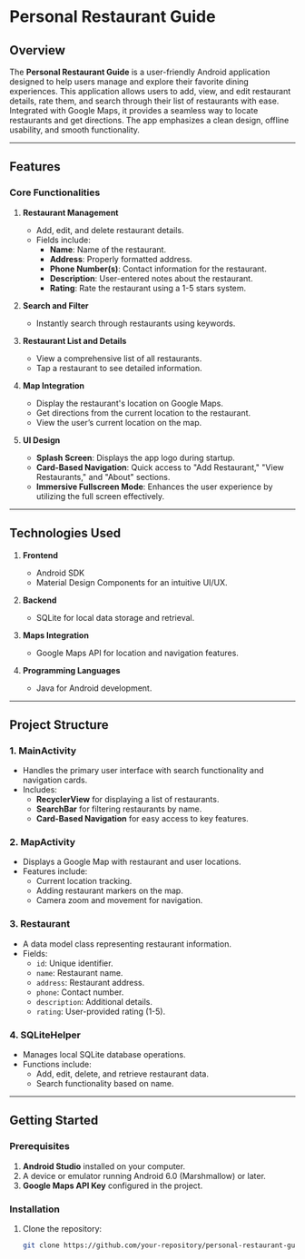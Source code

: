 # Personal Restaurant Guide

## Overview

The **Personal Restaurant Guide** is a user-friendly Android application designed to help users manage and explore their favorite dining experiences. This application allows users to add, view, and edit restaurant details, rate them, and search through their list of restaurants with ease. Integrated with Google Maps, it provides a seamless way to locate restaurants and get directions. The app emphasizes a clean design, offline usability, and smooth functionality.

---

## Features

### Core Functionalities

1. **Restaurant Management**
   - Add, edit, and delete restaurant details.
   - Fields include:
     - **Name**: Name of the restaurant.
     - **Address**: Properly formatted address.
     - **Phone Number(s)**: Contact information for the restaurant.
     - **Description**: User-entered notes about the restaurant.
     - **Rating**: Rate the restaurant using a 1-5 stars system.

2. **Search and Filter**
   - Instantly search through restaurants using keywords.

3. **Restaurant List and Details**
   - View a comprehensive list of all restaurants.
   - Tap a restaurant to see detailed information.

4. **Map Integration**
   - Display the restaurant's location on Google Maps.
   - Get directions from the current location to the restaurant.
   - View the user’s current location on the map.

5. **UI Design**
   - **Splash Screen**: Displays the app logo during startup.
   - **Card-Based Navigation**: Quick access to "Add Restaurant," "View Restaurants," and "About" sections.
   - **Immersive Fullscreen Mode**: Enhances the user experience by utilizing the full screen effectively.

---

## Technologies Used

1. **Frontend**
   - Android SDK
   - Material Design Components for an intuitive UI/UX.

2. **Backend**
   - SQLite for local data storage and retrieval.

3. **Maps Integration**
   - Google Maps API for location and navigation features.

4. **Programming Languages**
   - Java for Android development.

---

## Project Structure

### 1. **MainActivity**
   - Handles the primary user interface with search functionality and navigation cards.
   - Includes:
     - **RecyclerView** for displaying a list of restaurants.
     - **SearchBar** for filtering restaurants by name.
     - **Card-Based Navigation** for easy access to key features.

### 2. **MapActivity**
   - Displays a Google Map with restaurant and user locations.
   - Features include:
     - Current location tracking.
     - Adding restaurant markers on the map.
     - Camera zoom and movement for navigation.

### 3. **Restaurant**
   - A data model class representing restaurant information.
   - Fields:
     - `id`: Unique identifier.
     - `name`: Restaurant name.
     - `address`: Restaurant address.
     - `phone`: Contact number.
     - `description`: Additional details.
     - `rating`: User-provided rating (1-5).

### 4. **SQLiteHelper**
   - Manages local SQLite database operations.
   - Functions include:
     - Add, edit, delete, and retrieve restaurant data.
     - Search functionality based on name.

---

## Getting Started

### Prerequisites
1. **Android Studio** installed on your computer.
2. A device or emulator running Android 6.0 (Marshmallow) or later.
3. **Google Maps API Key** configured in the project.

### Installation
1. Clone the repository:
   ```bash
   git clone https://github.com/your-repository/personal-restaurant-guide.git
